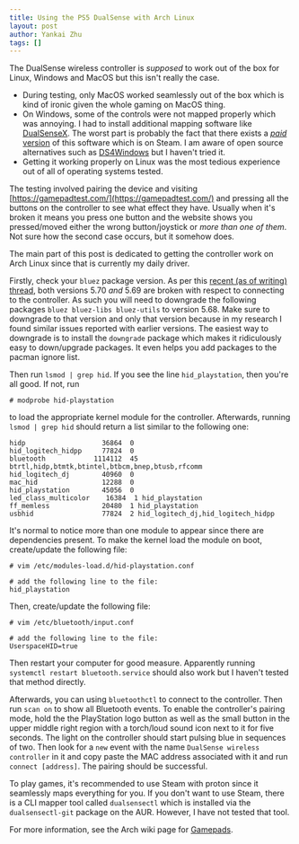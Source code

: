 ```yaml
---
title: Using the PS5 DualSense with Arch Linux
layout: post
author: Yankai Zhu
tags: []
---
```


The DualSense wireless controller is _supposed_ to work out of the box for Linux, Windows and MacOS but this isn't really the case.

- During testing, only MacOS worked seamlessly out of the box which is kind of ironic given the whole gaming on MacOS thing.
- On Windows, some of the controls were not mapped properly which was annoying. I had to install additional mapping software like [DualSenseX](https://dualsensex.com/download/). The worst part is probably the fact that there exists a [_paid_ version](https://store.steampowered.com/app/1812620/DSX/) of this software which is on Steam. I am aware of open source alternatives such as [DS4Windows](https://ds4-windows.com/) but I haven't tried it.
- Getting it working properly on Linux was the most tedious experience out of all of operating systems tested.

The testing involved pairing the device and visiting [https://gamepadtest.com/](https://gamepadtest.com/) and pressing all the buttons on the controller to see what effect they have. Usually when it's broken it means you press one button and the website shows you pressed/moved either the wrong button/joystick or _more than one of them_. Not sure how the second case occurs, but it somehow does.

The main part of this post is dedicated to getting the controller work on Arch Linux since that is currently my daily driver.

Firstly, check your `bluez` package version. As per this [recent (as of writing) thread](https://bbs.archlinux.org/viewtopic.php?id=288754), both versions 5.70 _and_ 5.69 are broken with respect to connecting to the controller. As such you will need to downgrade the following packages `bluez bluez-libs bluez-utils` to version 5.68. Make sure to downgrade to that version and only that version because in my research I found similar issues reported with earlier versions. The easiest way to downgrade is to install the `downgrade` package which makes it ridiculously easy to down/upgrade packages. It even helps you add packages to the pacman ignore list.

Then run `lsmod | grep hid`. If you see the line `hid_playstation`, then you're all good. If not, run

```
# modprobe hid-playstation
```

to load the appropriate kernel module for the controller. Afterwards, running `lsmod | grep hid` should return a list similar to the following one:

```
hidp                   36864  0
hid_logitech_hidpp     77824  0
bluetooth            1114112  45 btrtl,hidp,btmtk,btintel,btbcm,bnep,btusb,rfcomm
hid_logitech_dj        40960  0
mac_hid                12288  0
hid_playstation        45056  0
led_class_multicolor    16384  1 hid_playstation
ff_memless             20480  1 hid_playstation
usbhid                 77824  2 hid_logitech_dj,hid_logitech_hidpp
```

It's normal to notice more than one module to appear since there are dependencies present. To make the kernel load the module on boot, create/update the following file:

```
# vim /etc/modules-load.d/hid-playstation.conf

# add the following line to the file:
hid_playstation
```

Then, create/update the following file:

```
# vim /etc/bluetooth/input.conf

# add the following line to the file:
UserspaceHID=true
```

Then restart your computer for good measure. Apparently running `systemctl restart bluetooth.service` should also work but I haven't tested that method directly.

Afterwards, you can using `bluetoothctl` to connect to the controller. Then run `scan on` to show all Bluetooth events. To enable the controller's pairing mode, hold the the PlayStation logo button as well as the small button in the upper middle right region with a torch/loud sound icon next to it for five seconds. The light on the controller should start pulsing blue in sequences of two. Then look for a `new` event with the name `DualSense wireless controller` in it and copy paste the MAC address associated with it and run `connect [address]`. The pairing should be successful.

To play games, it's recommended to use Steam with proton since it seamlessly maps everything for you. If you don't want to use Steam, there is a CLI mapper tool called `dualsensectl` which is installed via the `dualsensectl-git` package on the AUR. However, I have not tested that tool.

For more information, see the Arch wiki page for [Gamepads](https://wiki.archlinux.org/title/Gamepad).
